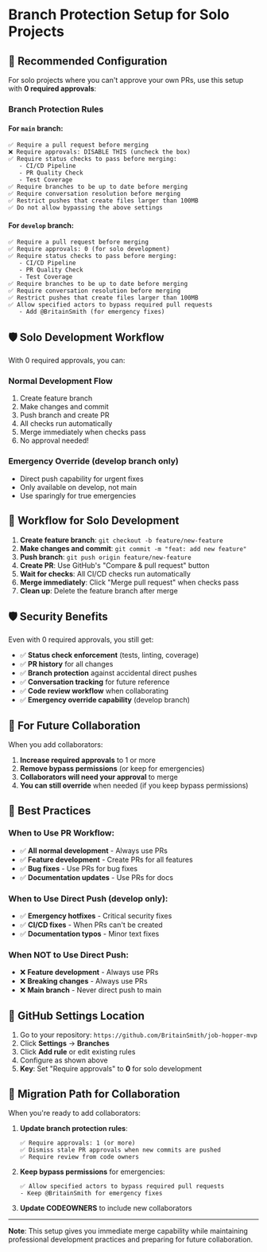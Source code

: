 # Branch Protection Setup for Solo Projects

## 🎯 **Recommended Configuration**

For solo projects where you can't approve your own PRs, use this setup with **0 required approvals**:

### **Branch Protection Rules**

#### **For `main` branch:**
```
✅ Require a pull request before merging
❌ Require approvals: DISABLE THIS (uncheck the box)
✅ Require status checks to pass before merging:
   - CI/CD Pipeline
   - PR Quality Check
   - Test Coverage
✅ Require branches to be up to date before merging
✅ Require conversation resolution before merging
✅ Restrict pushes that create files larger than 100MB
✅ Do not allow bypassing the above settings
```

#### **For `develop` branch:**
```
✅ Require a pull request before merging
✅ Require approvals: 0 (for solo development)
✅ Require status checks to pass before merging:
   - CI/CD Pipeline
   - PR Quality Check
   - Test Coverage
✅ Require branches to be up to date before merging
✅ Require conversation resolution before merging
✅ Restrict pushes that create files larger than 100MB
✅ Allow specified actors to bypass required pull requests
   - Add @BritainSmith (for emergency fixes)
```

## 🛡️ **Solo Development Workflow**

With 0 required approvals, you can:

### **Normal Development Flow**
1. Create feature branch
2. Make changes and commit
3. Push branch and create PR
4. All checks run automatically
5. Merge immediately when checks pass
6. No approval needed!

### **Emergency Override (develop branch only)**
- Direct push capability for urgent fixes
- Only available on develop, not main
- Use sparingly for true emergencies

## 🔄 **Workflow for Solo Development**

1. **Create feature branch**: `git checkout -b feature/new-feature`
2. **Make changes and commit**: `git commit -m "feat: add new feature"`
3. **Push branch**: `git push origin feature/new-feature`
4. **Create PR**: Use GitHub's "Compare & pull request" button
5. **Wait for checks**: All CI/CD checks run automatically
6. **Merge immediately**: Click "Merge pull request" when checks pass
7. **Clean up**: Delete the feature branch after merge

## 🛡️ **Security Benefits**

Even with 0 required approvals, you still get:
- ✅ **Status check enforcement** (tests, linting, coverage)
- ✅ **PR history** for all changes
- ✅ **Branch protection** against accidental direct pushes
- ✅ **Conversation tracking** for future reference
- ✅ **Code review workflow** when collaborating
- ✅ **Emergency override capability** (develop branch)

## 🔧 **For Future Collaboration**

When you add collaborators:
1. **Increase required approvals** to 1 or more
2. **Remove bypass permissions** (or keep for emergencies)
3. **Collaborators will need your approval** to merge
4. **You can still override** when needed (if you keep bypass permissions)

## 📝 **Best Practices**

### **When to Use PR Workflow:**
- ✅ **All normal development** - Always use PRs
- ✅ **Feature development** - Create PRs for all features
- ✅ **Bug fixes** - Use PRs for bug fixes
- ✅ **Documentation updates** - Use PRs for docs

### **When to Use Direct Push (develop only):**
- ✅ **Emergency hotfixes** - Critical security fixes
- ✅ **CI/CD fixes** - When PRs can't be created
- ✅ **Documentation typos** - Minor text fixes

### **When NOT to Use Direct Push:**
- ❌ **Feature development** - Always use PRs
- ❌ **Breaking changes** - Always use PRs
- ❌ **Main branch** - Never direct push to main

## 🎯 **GitHub Settings Location**

1. Go to your repository: `https://github.com/BritainSmith/job-hopper-mvp`
2. Click **Settings** → **Branches**
3. Click **Add rule** or edit existing rules
4. Configure as shown above
5. **Key**: Set "Require approvals" to **0** for solo development

## 🔄 **Migration Path for Collaboration**

When you're ready to add collaborators:

1. **Update branch protection rules**:
   ```
   ✅ Require approvals: 1 (or more)
   ✅ Dismiss stale PR approvals when new commits are pushed
   ✅ Require review from code owners
   ```

2. **Keep bypass permissions** for emergencies:
   ```
   ✅ Allow specified actors to bypass required pull requests
   - Keep @BritainSmith for emergency fixes
   ```

3. **Update CODEOWNERS** to include new collaborators

---

**Note**: This setup gives you immediate merge capability while maintaining professional development practices and preparing for future collaboration. 